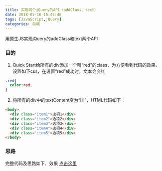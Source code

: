 ```yaml
---
title: 实现两个jQuery的API（addClass、text）
date: 2018-05-10 15:43:48
tags: [JavaScript,jQuery]
categories: 前端
---
```


用原生JS实现jQuery的addClass和text两个API
<escape><!-- more --></escape>
### 目的
1. Quick Start给所有的div添加一个叫“red”的class，为方便看到代码的效果，设置如下css，在设置“red”成功时，文本会变红
```css
.red{
  color:red;
}
```
2. 将所有的div中的textContent变为“Hi”，HTML代码如下：
```html
<body>
  <div class="item1">选项1</div>
  <div class="item2">选项2</div>
  <div class="item3">选项3</div>
  <div class="item4">选项4</div>
  <div class="item5">选项5</div>
</body>
```
### 思路
完整代码及思路如下，效果 [点击这里](http://js.jirengu.com/supayifojo/7/edit?html,css,js,output) 
